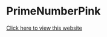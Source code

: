 # PrimeNumberPink
<a href="https://ccwang116.github.io/PrimeNumberPink"> Click here to view this website</a>
